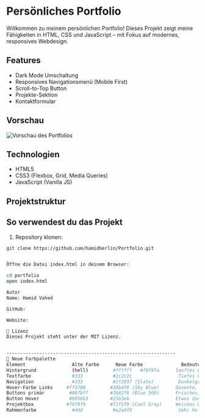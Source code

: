 # Persönliches Portfolio

Willkommen zu meinem persönlichen Portfolio! Dieses Projekt zeigt meine Fähigkeiten in HTML, CSS und JavaScript – mit Fokus auf modernes, responsives Webdesign.

## Features

- Dark Mode Umschaltung
- Responsives Navigationsmenü (Mobile First)
- Scroll-to-Top Button
- Projekte-Sektion
- Kontaktformular

## Vorschau

![Vorschau des Portfolios](./assets/screenshot-portfolio.png)

## Technologien

- HTML5
- CSS3 (Flexbox, Grid, Media Queries)
- JavaScript (Vanilla JS)

## Projektstruktur


## So verwendest du das Projekt

1. Repository klonen:

```bash
git clone https://github.com/hamidberlin/Portfolio.git


Öffne die Datei index.html in deinem Browser:

cd portfolio
open index.html

Autor
Name: Hamid Vahed

GitHub: 

Website: 

📄 Lizenz
Dieses Projekt steht unter der MIT Lizenz.


--------------------------------------------------------------
🎨 Neue Farbpalette
Element	                Alte Farbe	    Neue Farbe	            Bedeutung
Hintergrund             (hell)	       #ffffff	 #f8f9fa	  Sanftes Off-White (modernfreundlich)
Textfarbe	            #333	       #2c2c2c	               Tiefes Grau, angenehmer Kontrast
Navigation	            #333	       #1f2937 (Slate)	       Dunkelgrau-blau für Eleganz
Hover-Farbe Links     #ffd700	      #38bdf8 (Sky Blue)	  Dezente, moderne Interaktionsfarbe
Buttons primär	       #007bff	      #3b82f6 (Blue 500)	  Frisches, modernes Blau
Button Hover	       #0056b3	      #2563eb	              Etwas dunkler für Kontrast
Projektbox            #f9f9f9	      #f1f5f9 (Cool Gray)	  Weiches Grau statt reines Weiß
Rahmenfarbe	            #ddd	       #e2e8f0	               Sehr helles Blau-Grau
